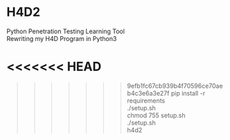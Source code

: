 # H4D2  
Python Penetration Testing Learning Tool      
Rewriting my H4D Program in Python3    

<<<<<<< HEAD
=======

>>>>>>> 9efb1fc67cb939b4f70596ce70aeb4c3e6a3e27f
pip install -r requirements  
./setup.sh  
chmod 755 setup.sh  
./setup.sh  
h4d2  
